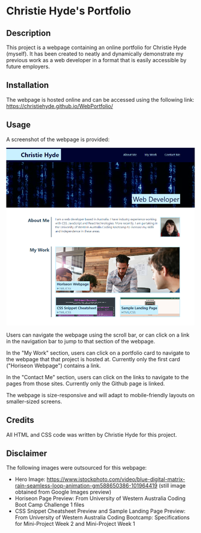 # Christie Hyde's Portfolio
## Description

This project is a webpage containing an online portfolio for Christie Hyde (myself). It has been created to neatly and dynamically demonstrate my previous work as a web developer in a format that is easily accessible by future employers.

## Installation

The webpage is hosted online and can be accessed using the following link: https://christiehyde.github.io/WebPortfolio/

## Usage

A screenshot of the webpage is provided:

![Screenshot of the Christie Hyde's Portfolio webpage](Assets/webpage-screenshot.png)

Users can navigate the webpage using the scroll bar, or can click on a link in the navigation bar to jump to that section of the webpage.

In the "My Work" section, users can click on a portfolio card to navigate to the webpage that that project is hosted at. Currently only the first card ("Horiseon Webpage") contains a link.

In the "Contact Me" section, users can click on the links to navigate to the pages from those sites. Currently only the Github page is linked.

The webpage is size-responsive and will adapt to mobile-friendly layouts on smaller-sized screens.

## Credits
All HTML and CSS code was written by Christie Hyde for this project.

## Disclaimer
The following images were outsourced for this webpage:
* Hero Image: https://www.istockphoto.com/video/blue-digital-matrix-rain-seamless-loop-animation-gm588650386-101964419 (still image obtained from Google Images preview)
* Horiseon Page Preview: From University of Western Australia Coding Boot Camp Challenge 1 files
* CSS Snippet Cheatsheet Preview and Sample Landing Page Preview: From University of Western Australia Coding Bootcamp: Specifications for Mini-Project Week 2 and Mini-Project Week 1